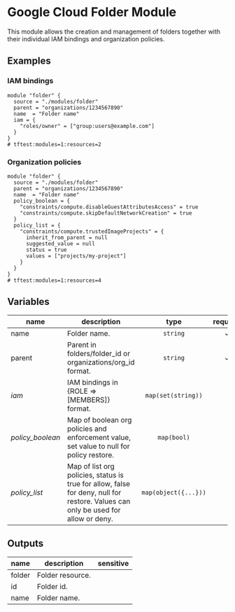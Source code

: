 # Google Cloud Folder Module

This module allows the creation and management of folders together with their individual IAM bindings and organization policies.

## Examples

### IAM bindings

```hcl
module "folder" {
  source = "./modules/folder"
  parent = "organizations/1234567890"
  name  = "Folder name"
  iam = {
    "roles/owner" = ["group:users@example.com"]
  }
}
# tftest:modules=1:resources=2
```

### Organization policies

```hcl
module "folder" {
  source = "./modules/folder"
  parent = "organizations/1234567890"
  name  = "Folder name"
  policy_boolean = {
    "constraints/compute.disableGuestAttributesAccess" = true
    "constraints/compute.skipDefaultNetworkCreation" = true
  }
  policy_list = {
    "constraints/compute.trustedImageProjects" = {
      inherit_from_parent = null
      suggested_value = null
      status = true
      values = ["projects/my-project"]
    }
  }
}
# tftest:modules=1:resources=4
```

<!-- BEGIN TFDOC -->
## Variables

| name | description | type | required | default |
|---|---|:---: |:---:|:---:|
| name | Folder name. | <code title="">string</code> | ✓ |  |
| parent | Parent in folders/folder_id or organizations/org_id format. | <code title="string&#10;validation &#123;&#10;condition     &#61; can&#40;regex&#40;&#34;&#40;organizations&#124;folders&#41;&#47;&#91;0-9&#93;&#43;&#34;, var.parent&#41;&#41;&#10;error_message &#61; &#34;Parent must be of the form folders&#47;folder_id or organizations&#47;organization_id.&#34;&#10;&#125;">string</code> | ✓ |  |
| *iam* | IAM bindings in {ROLE => [MEMBERS]} format. | <code title="map&#40;set&#40;string&#41;&#41;">map(set(string))</code> |  | <code title="">{}</code> |
| *policy_boolean* | Map of boolean org policies and enforcement value, set value to null for policy restore. | <code title="map&#40;bool&#41;">map(bool)</code> |  | <code title="">{}</code> |
| *policy_list* | Map of list org policies, status is true for allow, false for deny, null for restore. Values can only be used for allow or deny. | <code title="map&#40;object&#40;&#123;&#10;inherit_from_parent &#61; bool&#10;suggested_value     &#61; string&#10;status              &#61; bool&#10;values              &#61; list&#40;string&#41;&#10;&#125;&#41;&#41;">map(object({...}))</code> |  | <code title="">{}</code> |

## Outputs

| name | description | sensitive |
|---|---|:---:|
| folder | Folder resource. |  |
| id | Folder id. |  |
| name | Folder name. |  |
<!-- END TFDOC -->
